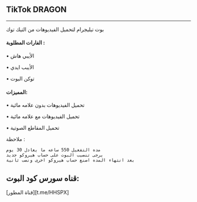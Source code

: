 ## TikTok DRAGON
---

بوت تيليجرام لتحميل الفيديوهات من التيك توك


#### الفارات المطلوبة :
• الأيبي هاش

• الأيبب ايدي

• توكن البوت

#### المميزات:

• تحميل الفيديوهات بدون علامه مائية

• تحميل الفيديوهات مع علامه مائية

• تحميل المقاطع الصوتية


ملاحظة :

```
مده التفعيل 550 ساعه ما يعادل 30 يوم
يرجى تنصيب البوت على حساب هيروكو جديد
بعد انتهاء المده اصنع حساب هيروكو اخرى ونصب ثانية 
```

## قناه سورس كود البوت:

[قناة المطور][t.me/HHSPX]
